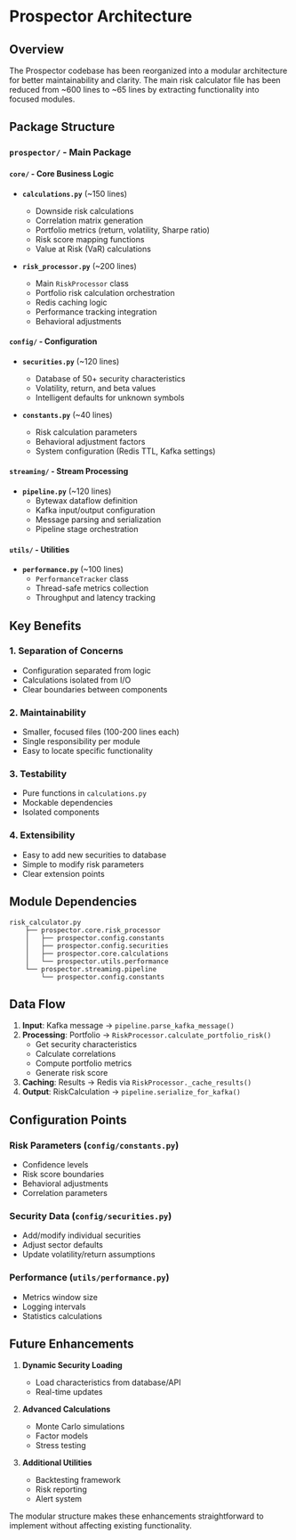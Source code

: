 # Prospector Architecture

## Overview

The Prospector codebase has been reorganized into a modular architecture for better maintainability and clarity. The main risk calculator file has been reduced from ~600 lines to ~65 lines by extracting functionality into focused modules.

## Package Structure

### `prospector/` - Main Package

#### `core/` - Core Business Logic
- **`calculations.py`** (~150 lines)
  - Downside risk calculations
  - Correlation matrix generation
  - Portfolio metrics (return, volatility, Sharpe ratio)
  - Risk score mapping functions
  - Value at Risk (VaR) calculations

- **`risk_processor.py`** (~200 lines)
  - Main `RiskProcessor` class
  - Portfolio risk calculation orchestration
  - Redis caching logic
  - Performance tracking integration
  - Behavioral adjustments

#### `config/` - Configuration
- **`securities.py`** (~120 lines)
  - Database of 50+ security characteristics
  - Volatility, return, and beta values
  - Intelligent defaults for unknown symbols

- **`constants.py`** (~40 lines)
  - Risk calculation parameters
  - Behavioral adjustment factors
  - System configuration (Redis TTL, Kafka settings)

#### `streaming/` - Stream Processing
- **`pipeline.py`** (~120 lines)
  - Bytewax dataflow definition
  - Kafka input/output configuration
  - Message parsing and serialization
  - Pipeline stage orchestration

#### `utils/` - Utilities
- **`performance.py`** (~100 lines)
  - `PerformanceTracker` class
  - Thread-safe metrics collection
  - Throughput and latency tracking

## Key Benefits

### 1. **Separation of Concerns**
- Configuration separated from logic
- Calculations isolated from I/O
- Clear boundaries between components

### 2. **Maintainability**
- Smaller, focused files (100-200 lines each)
- Single responsibility per module
- Easy to locate specific functionality

### 3. **Testability**
- Pure functions in `calculations.py`
- Mockable dependencies
- Isolated components

### 4. **Extensibility**
- Easy to add new securities to database
- Simple to modify risk parameters
- Clear extension points

## Module Dependencies

```
risk_calculator.py
    ├── prospector.core.risk_processor
    │   ├── prospector.config.constants
    │   ├── prospector.config.securities
    │   ├── prospector.core.calculations
    │   └── prospector.utils.performance
    └── prospector.streaming.pipeline
        └── prospector.config.constants
```

## Data Flow

1. **Input**: Kafka message → `pipeline.parse_kafka_message()`
2. **Processing**: Portfolio → `RiskProcessor.calculate_portfolio_risk()`
   - Get security characteristics
   - Calculate correlations
   - Compute portfolio metrics
   - Generate risk score
3. **Caching**: Results → Redis via `RiskProcessor._cache_results()`
4. **Output**: RiskCalculation → `pipeline.serialize_for_kafka()`

## Configuration Points

### Risk Parameters (`config/constants.py`)
- Confidence levels
- Risk score boundaries
- Behavioral adjustments
- Correlation parameters

### Security Data (`config/securities.py`)
- Add/modify individual securities
- Adjust sector defaults
- Update volatility/return assumptions

### Performance (`utils/performance.py`)
- Metrics window size
- Logging intervals
- Statistics calculations

## Future Enhancements

1. **Dynamic Security Loading**
   - Load characteristics from database/API
   - Real-time updates

2. **Advanced Calculations**
   - Monte Carlo simulations
   - Factor models
   - Stress testing

3. **Additional Utilities**
   - Backtesting framework
   - Risk reporting
   - Alert system

The modular structure makes these enhancements straightforward to implement without affecting existing functionality.